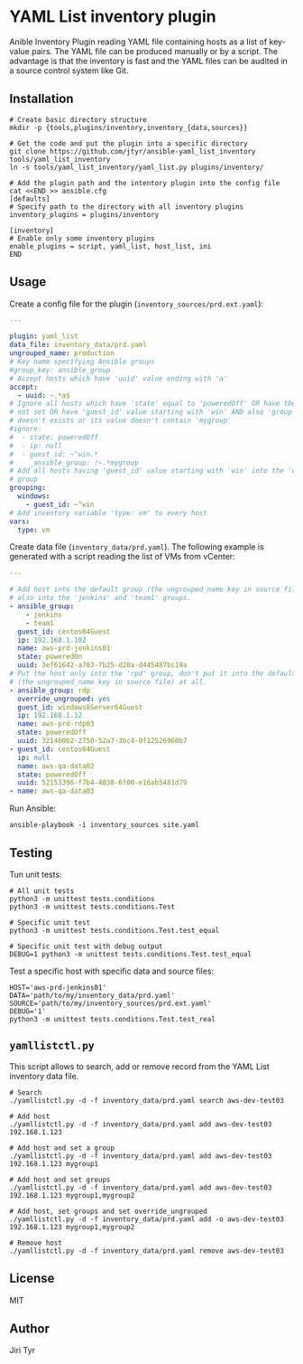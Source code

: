 YAML List inventory plugin
==========================

Anible Inventory Plugin reading YAML file containing hosts as a list of
key-value pairs. The YAML file can be produced manually or by a script. The
advantage is that the inventory is fast and the YAML files can be audited
in a source control system like Git.


Installation
------------

```shell
# Create basic directory structure
mkdir -p {tools,plugins/inventory,inventory_{data,sources}}

# Get the code and put the plugin into a specific directory
git clone https://github.com/jtyr/ansible-yaml_list_inventory tools/yaml_list_inventory
ln -s tools/yaml_list_inventory/yaml_list.py plugins/inventory/

# Add the plugin path and the intentory plugin into the config file
cat <<END >> ansible.cfg
[defaults]
# Specify path to the directory with all inventory plugins
inventory_plugins = plugins/inventory

[inventory]
# Enable only some inventory plugins
enable_plugins = script, yaml_list, host_list, ini
END
```


Usage
-----

Create a config file for the plugin (`inventory_sources/prd.ext.yaml`):

```yaml
---

plugin: yaml_list
data_file: inventory_data/prd.yaml
ungrouped_name: production
# Key name specifying Ansible groups
#group_key: ansible_group
# Accept hosts which have 'uuid' value ending with 'a'
accept:
  - uuid: ~.*a$
# Ignore all hosts which have 'state' equal to 'poweredOff' OR have their 'ip'
# not set OR have 'guest_id' value starting with 'win' AND also 'group' key
# doesn't exists or its value doesn't contain 'mygroup'
#ignore:
#  - state: poweredOff
#  - ip: null
#  - guest_id: ~^win.*
#    _ansible_group: !~.*mygroup
# Add all hosts having 'guest_id' value starting with 'win' into the 'windows'
# group
grouping:
  windows:
    - guest_id: ~^win
# Add inventory variable 'type: vm' to every host
vars:
  type: vm
```

Create data file (`inventory_data/prd.yaml`). The following example is
generated with a script reading the list of VMs from vCenter:

```yaml
---

# Add host into the default group (the ungrouped_name key in source file) and
# also into the 'jenkins' and 'team1' groups.
- ansible_group:
    - jenkins
    - team1
  guest_id: centos64Guest
  ip: 192.168.1.102
  name: aws-prd-jenkins01
  state: poweredOn
  uuid: 3ef61642-a703-7b25-d28a-d445487bc19a
# Put the host only into the 'rpd' group, don't put it into the default group
# (the ungrouped_name key in source file) at all.
- ansible_group: rdp
  override_ungrouped: yes
  guest_id: windows8Server64Guest
  ip: 192.168.1.12
  name: aws-prd-rdp03
  state: poweredOff
  uuid: 321460b2-2750-52a7-3bc4-0f12526960b7
- guest_id: centos64Guest
  ip: null
  name: aws-qa-data02
  state: poweredOff
  uuid: 52153396-f7b4-4038-6f00-e16ab5481d79
- name: aws-qa-data03
```

Run Ansible:

```shell
ansible-playbook -i inventory_sources site.yaml
```


Testing
-------

Tun unit tests:

```shell
# All unit tests
python3 -m unittest tests.conditions
python3 -m unittest tests.conditions.Test

# Specific unit test
python3 -m unittest tests.conditions.Test.test_equal

# Specific unit test with debug output
DEBUG=1 python3 -m unittest tests.conditions.Test.test_equal
```

Test a specific host with specific data and source files:

```shell
HOST='aws-prd-jenkins01'
DATA='path/to/my/inventory_data/prd.yaml'
SOURCE='path/to/my/inventory_sources/prd.ext.yaml'
DEBUG='1'
python3 -m unittest tests.conditions.Test.test_real
```


`yamllistctl.py`
----------------

This script allows to search, add or remove record from the YAML List inventory
data file.

```shell
# Search
./yamllistctl.py -d -f inventory_data/prd.yaml search aws-dev-test03

# Add host
./yamllistctl.py -d -f inventory_data/prd.yaml add aws-dev-test03 192.168.1.123

# Add host and set a group
./yamllistctl.py -d -f inventory_data/prd.yaml add aws-dev-test03 192.168.1.123 mygroup1

# Add host and set groups
./yamllistctl.py -d -f inventory_data/prd.yaml add aws-dev-test03 192.168.1.123 mygroup1,mygroup2

# Add host, set groups and set override_ungrouped
./yamllistctl.py -d -f inventory_data/prd.yaml add -o aws-dev-test03 192.168.1.123 mygroup1,mygroup2

# Remove host
./yamllistctl.py -d -f inventory_data/prd.yaml remove aws-dev-test03
```


License
-------

MIT


Author
------

Jiri Tyr
